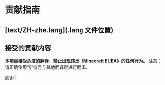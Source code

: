 # 贡献指南
## [text/ZH-zhe.lang](.lang 文件位置)

## 接受的贡献内容
**本项目接受适度的翻译，禁止出现违反《Minecraft EUEA》的任何行为。**
注意：请正确使用“§”符号与其他翻译键进行翻译。

感谢！
